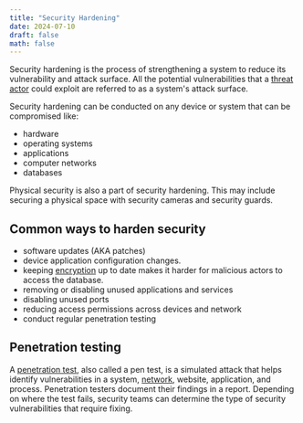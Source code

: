 ```yaml
---
title: "Security Hardening"
date: 2024-07-10
draft: false
math: false
---
```


Security hardening is the process of strengthening a system to reduce
its vulnerability and attack surface. All the potential vulnerabilities
that a [threat actor](/threat-actor) could exploit are referred to as a system's attack
surface.

Security hardening can be conducted on any device or system that can be
compromised like:
- hardware
- operating systems
- applications
- computer networks
- databases

Physical security is also a part of security
hardening. This may include securing a physical space with security
cameras and security guards.

## Common ways to harden security

- software updates (AKA patches)
- device application configuration changes.
- keeping [encryption](/cryptographyy) up to date makes it harder for
  malicious actors to access the database.
- removing or disabling unused applications and services
- disabling unused ports
- reducing access permissions across devices and network
- conduct regular penetration testing

## Penetration testing

A [penetration test](/pen-test), also called a pen test, is a simulated
attack that helps identify vulnerabilities in a system,
[network](/network), website, application, and process. Penetration
testers document their findings in a report. Depending on where the test
fails, security teams can determine the type of security vulnerabilities
that require fixing.
